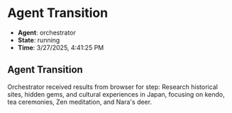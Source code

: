 # Agent Transition

- **Agent**: orchestrator
- **State**: running
- **Time**: 3/27/2025, 4:41:25 PM

## Agent Transition

Orchestrator received results from browser for step: Research historical sites, hidden gems, and cultural experiences in Japan, focusing on kendo, tea ceremonies, Zen meditation, and Nara's deer.


